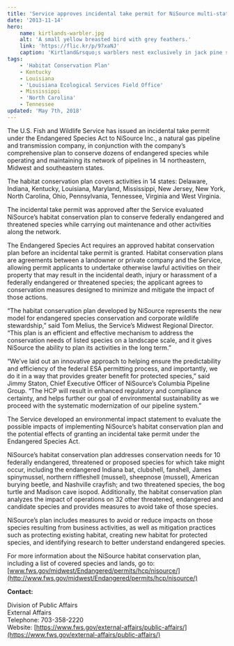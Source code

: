 ```yaml
---
title: 'Service approves incidental take permit for NiSource multi-state Habitat Conservation Plan'
date: '2013-11-14'
hero:
    name: kirtlands-warbler.jpg
    alt: 'A small yellow breasted bird with grey feathers.'
    link: 'https://flic.kr/p/97xaNJ'
    caption: 'Kirtland&rsquo;s warblers nest exclusively in jack pine stands. Photo by Joel Trick, USFWS.'
tags:
    - 'Habitat Conservation Plan'
    - Kentucky
    - Louisiana
    - 'Louisiana Ecological Services Field Office'
    - Mississippi
    - 'North Carolina'
    - Tennessee
updated: 'May 7th, 2018'
---
```


The U.S. Fish and Wildlife Service has issued an incidental take permit under the Endangered Species Act to NiSource Inc., a natural gas pipeline and transmission company, in conjunction with the company’s comprehensive plan to conserve dozens of endangered species while operating and maintaining its network of pipelines in 14 northeastern, Midwest and southeastern states.

The habitat conservation plan covers activities in 14 states: Delaware, Indiana, Kentucky, Louisiana, Maryland, Mississippi, New Jersey, New York, North Carolina, Ohio, Pennsylvania, Tennessee, Virginia and West Virginia.

The incidental take permit was approved after the Service evaluated NiSource’s habitat conservation plan to conserve federally endangered and threatened species while carrying out maintenance and other activities along the network.

The Endangered Species Act requires an approved habitat conservation plan before an incidental take permit is granted. Habitat conservation plans are agreements between a landowner or private company and the Service, allowing permit applicants to undertake otherwise lawful activities on their property that may result in the incidental death, injury or harassment of a federally endangered or threatened species; the applicant agrees to conservation measures designed to minimize and mitigate the impact of those actions.

“The habitat conservation plan developed by NiSource represents the new model for endangered species conservation and corporate wildlife stewardship,” said Tom Melius, the Service’s Midwest Regional Director. “This plan is an efficient and effective mechanism to address the conservation needs of listed species on a landscape scale, and it gives NiSource the ability to plan its activities in the long term.”

“We’ve laid out an innovative approach to helping ensure the predictability and efficiency of the federal ESA permitting process, and importantly, we do it in a way that provides greater benefit for protected species,” said Jimmy Staton, Chief Executive Officer of NiSource’s Columbia Pipeline Group. “The HCP will result in enhanced regulatory and compliance certainty, and helps further our goal of environmental sustainability as we proceed with the systematic modernization of our pipeline system.”

The Service developed an environmental impact statement to evaluate the possible impacts of implementing NiSource’s habitat conservation plan and the potential effects of granting an incidental take permit under the Endangered Species Act.

NiSource’s habitat conservation plan addresses conservation needs for 10 federally endangered, threatened or proposed species for which take might occur, including the endangered Indiana bat, clubshell, fanshell, James spinymussel, northern riffleshell (mussel), sheepnose (mussel), American burying beetle, and Nashville crayfish; and two threatened species, the bog turtle and Madison cave isopod. Additionally, the habitat conservation plan analyzes the impact of operations on 32 other threatened, endangered and candidate species and provides measures to avoid take of those species.

NiSource’s plan includes measures to avoid or reduce impacts on those species resulting from business activities, as well as mitigation practices such as protecting existing habitat, creating new habitat for protected species, and identifying research to better understand endangered species.

For more information about the NiSource habitat conservation plan, including a list of covered species and lands, go to:[www.fws.gov/midwest/Endangered/permits/hcp/nisource/](http://www.fws.gov/midwest/Endangered/permits/hcp/nisource/)

**Contact:**

Division of Public Affairs  
External Affairs  
Telephone: 703-358-2220  
Website: [https://www.fws.gov/external-affairs/public-affairs/](https://www.fws.gov/external-affairs/public-affairs/)
